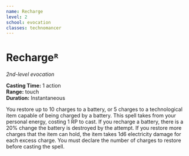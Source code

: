 ```yaml
---
name: Recharge
level: 2
school: evocation
classes: technomancer
---
```


# Rechargeᴿ
_2nd-level evocation_ 

**Casting Time:** 1 action    
**Range:** touch    
**Duration:** Instantaneous 

You restore up to 10 charges to a battery, or 5 charges to a technological item capable of being charged by a battery. This spell takes from your personal energy, costing 1 RP to cast. If you recharge a battery, there is a 20% change the battery is destroyed by the attempt. If you restore more charges that the item can hold, the item takes 1d6 electricity damage for each excess charge. You must declare the number of charges to restore before casting the spell.
